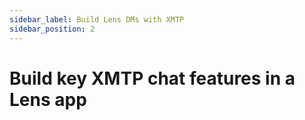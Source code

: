 ```yaml
---
sidebar_label: Build Lens DMs with XMTP
sidebar_position: 2
---
```


# Build key XMTP chat features in a Lens app
